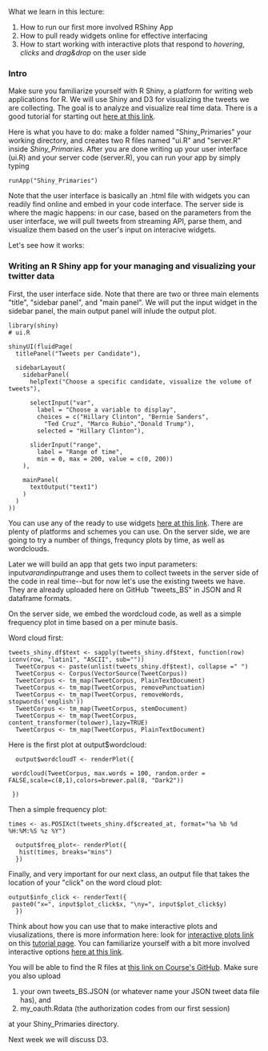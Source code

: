 What we learn in this lecture:

1. How to run our first more involved RShiny App
2. How to pull ready widgets online for effective interfacing
3. How to start working with interactive plots that respond to _hovering_, _clicks_ and _drag&drop_ on the user side


### Intro

Make sure you familiarize yourself with R Shiny, a platform for writing web applications for R. We will use Shiny and D3 for visualizing the tweets we are collecting. The goal is to analyze and visualize real time data. There is a good tutorial for starting out [here at this link](http://shiny.rstudio.com/tutorial/).

Here is what you have to do: make a folder named "Shiny_Primaries" your working directory, and creates two R files named "ui.R" and "server.R" inside _Shiny_Primaries_. After you are done writing up your user interface (ui.R) and your server code (server.R), you can run your app by simply typing 

```{r} 
runApp("Shiny_Primaries")
```

Note that the user interface is basically an .html file with widgets you can readily find online and embed in your code interface. The server side is where the magic happens: in our case, based on the parameters from the user interface, we will pull tweets from streaming API, parse them, and visualize them based on the user's input on interacive widgets. 

Let's see how it works:


### Writing an R Shiny app for your managing and visualizing your twitter data

First, the user interface side. Note that there are two or three main elements "title", "sidebar panel", and "main panel". We will put the input widget in the sidebar panel, the main output panel will inlude the output plot.

```{r} 
library(shiny)
# ui.R

shinyUI(fluidPage(
  titlePanel("Tweets per Candidate"),
  
  sidebarLayout(
    sidebarPanel(
      helpText("Choose a specific candidate, visualize the volume of tweets"),
      
      selectInput("var", 
        label = "Choose a variable to display",
        choices = c("Hillary Clinton", "Bernie Sanders",
          "Ted Cruz", "Marco Rubio","Donald Trump"),
        selected = "Hillary Clinton"),
      
      sliderInput("range", 
        label = "Range of time",
        min = 0, max = 200, value = c(0, 200))
    ),
    
    mainPanel(
      textOutput("text1")
    )
  )
))

```

You can use any of the ready to use widgets [here at this link](http://shiny.rstudio.com/gallery/widget-gallery.html). There are plenty of platforms and schemes you can use. On the server side, we are going to try a number of things, frequncy plots by time, as well as wordclouds. 

Later we will build an app that gets two input parameters: input$var and input$range and uses them to collect tweets in the server side of the code in real time--but for now let's use the existing tweets we have. They are already uploaded here on GitHub "tweets_BS" in JSON and R dataframe formats. 

On the server side, we embed the wordcloud code, as well as a simple frequency plot in time based on a per minute basis. 

Word cloud first:
```{r}
tweets_shiny.df$text <- sapply(tweets_shiny.df$text, function(row) iconv(row, "latin1", "ASCII", sub=""))
  TweetCorpus <- paste(unlist(tweets_shiny.df$text), collapse =" ") 
  TweetCorpus <- Corpus(VectorSource(TweetCorpus))
  TweetCorpus <- tm_map(TweetCorpus, PlainTextDocument)
  TweetCorpus <- tm_map(TweetCorpus, removePunctuation)
  TweetCorpus <- tm_map(TweetCorpus, removeWords, stopwords('english'))
  TweetCorpus <- tm_map(TweetCorpus, stemDocument)
  TweetCorpus <- tm_map(TweetCorpus, content_transformer(tolower),lazy=TRUE)
  TweetCorpus <- tm_map(TweetCorpus, PlainTextDocument)

```
Here is the first plot at output$wordcloud:

```{r}
  output$wordcloudT <- renderPlot({
  
 wordcloud(TweetCorpus, max.words = 100, random.order = FALSE,scale=c(8,1),colors=brewer.pal(8, "Dark2"))
 
 })
```

Then a simple frequency plot:

```{r}
times <- as.POSIXct(tweets_shiny.df$created_at, format="%a %b %d %H:%M:%S %z %Y")

  output$freq_plot<- renderPlot({
   hist(times, breaks="mins")
  })
```

Finally, and very important for our next class, an output file that takes the location of your "click" on the word cloud plot:

```{r}
output$info_click <- renderText({
 paste0("x=", input$plot_click$x, "\ny=", input$plot_click$y)
  })
```

Think about how you can use that to make interactive plots and viusalizations, there is more information here: look for [interactive plots link](http://shiny.rstudio.com/articles/plot-interaction.html) on this [tutorial page](http://shiny.rstudio.com/articles/). You can familiarize yourself with a bit more involved interactive options [here at this link](http://shiny.rstudio.com/articles/plot-interaction-advanced.html).


You will be able to find the R files at [this link on Course's GitHub](https://github.com/hassanpour/QMSS_G4063/tree/master/lectures/Shiny_Primaries). Make sure you also upload 

1. your own tweets_BS.JSON (or whatever name your JSON tweet data file has), and 
2. my_oauth.Rdata (the authorization codes from our first session)

at your Shiny_Primaries directory. 


Next week we will discuss D3. 



